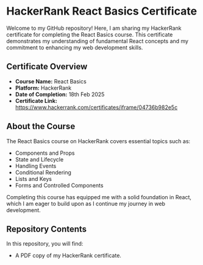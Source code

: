 # HackerRank React Basics Certificate

Welcome to my GitHub repository! Here, I am sharing my HackerRank certificate for completing the React Basics course. This certificate demonstrates my understanding of fundamental React concepts and my commitment to enhancing my web development skills.

## Certificate Overview

- **Course Name:** React Basics
- **Platform:** HackerRank
- **Date of Completion:** 18th Feb 2025
- **Certificate Link:** https://www.hackerrank.com/certificates/iframe/04736b982e5c

## About the Course

The React Basics course on HackerRank covers essential topics such as:

- Components and Props
- State and Lifecycle
- Handling Events
- Conditional Rendering
- Lists and Keys
- Forms and Controlled Components

Completing this course has equipped me with a solid foundation in React, which I am eager to build upon as I continue my journey in web development.

## Repository Contents

In this repository, you will find:

- A PDF copy of my HackerRank certificate.
